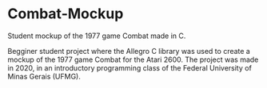 # Combat-Mockup
Student mockup of the 1977 game Combat made in C.

Begginer student project where the Allegro C library was used to create a mockup of the 1977 game Combat for the Atari 2600. The project was made in 2020, in an introductory programming class of the Federal University of Minas Gerais (UFMG).
